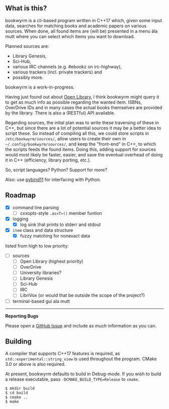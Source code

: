 What is this?
---
bookwyrm is a cli-based program written in C++17 which, given some input data,
searches for matching books and academic papers on various sources.
When done, all found items are (will be) presented in a menu ála mutt where you can select which items you want to download.

Planned sources are:
* Library Genesis,
* Sci-Hub,
* various IRC channels (e.g. #ebookz on irc-highway),
* various trackers (incl. private trackers) and
* possibly more.

bookwyrm is a work-in-progress.

Having just found out about [Open Library](https://openlibrary.org/), I think bookwyrm might query it to get as much info as possible regarding the wanted item.
ISBNs, OverDrive IDs and in many cases the actual books themselves are provided by the library.
There is also a (RESTful) API available.

Regarding sources, the inital plan was to write these traversing of these in C++,
but since there are a lot of potential sources it may be a better idea to script these.
So instead of compiling all this,
we could store scripts in `/etc/bookwyrm/sources/`, allow users to create their own in `~/.config/bookwyrm/sources/`,
and keep the "front-end" in C++, to which the scripts feeds the found items.
Doing this, adding support for sources would most likely be faster, easier, and save the eventual overhead of doing it in C++ (efficiency, library porting, etc.).

So, script languages? Python? Support for more?

Also: use [pybind11](https://github.com/pybind/pybind11) for interfacing with Python.

Roadmap
---
- [x] command line parsing
    - [ ] cxxopts-style `.as<T>()` member funtion
- [x] logging
    - [x] log sink that prints to stderr and stdout
- [x] `item` class and data structure
    - [x] fuzzy matching for nonexact data

listed from high to low priority:
- [ ] sources
    - [ ] Open Library (highest priority)
    - [ ] OverDrive
    - [ ] University libraries?
    - [ ] Library Genesis
    - [ ] Sci-Hub
    - [ ] IRC
    - [ ] LibriVox (or would that be outside the scope of the project?)
- [ ] terminal-based gui ala mutt

---

**Reporting Bugs**

Please open a [GitHub Issue](https://github.com/Tmplt/bookwyrm/issues) and include as much information as you can.

Building
---
A compiler that supports C++17 features is required, as `std::experimental::string_view` is used throughout the program.
CMake 3.0 or above is also required.

At present, bookwyrm defaults to build in Debug-mode.
If you wish to build a release executable, pass `-DCMAKE_BUILD_TYPE=Release` to `cmake`.

```
$ mkdir build
$ cd build
$ cmake ..
$ make
```
